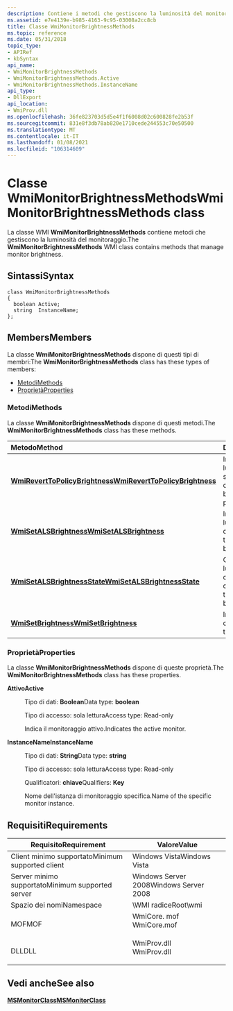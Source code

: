 ```yaml
---
description: Contiene i metodi che gestiscono la luminosità del monitoraggio.
ms.assetid: e7e4139e-b985-4163-9c95-03008a2cc8cb
title: Classe WmiMonitorBrightnessMethods
ms.topic: reference
ms.date: 05/31/2018
topic_type:
- APIRef
- kbSyntax
api_name:
- WmiMonitorBrightnessMethods
- WmiMonitorBrightnessMethods.Active
- WmiMonitorBrightnessMethods.InstanceName
api_type:
- DllExport
api_location:
- WmiProv.dll
ms.openlocfilehash: 36fe823703d5d5e4f1f6008d02c600828fe2b53f
ms.sourcegitcommit: 831e8f3db78ab820e1710cede244553c70e50500
ms.translationtype: MT
ms.contentlocale: it-IT
ms.lasthandoff: 01/08/2021
ms.locfileid: "106314609"
---
```

# <a name="wmimonitorbrightnessmethods-class"></a><span data-ttu-id="94633-103">Classe WmiMonitorBrightnessMethods</span><span class="sxs-lookup"><span data-stu-id="94633-103">WmiMonitorBrightnessMethods class</span></span>

<span data-ttu-id="94633-104">La classe WMI **WmiMonitorBrightnessMethods** contiene metodi che gestiscono la luminosità del monitoraggio.</span><span class="sxs-lookup"><span data-stu-id="94633-104">The **WmiMonitorBrightnessMethods** WMI class contains methods that manage monitor brightness.</span></span>

## <a name="syntax"></a><span data-ttu-id="94633-105">Sintassi</span><span class="sxs-lookup"><span data-stu-id="94633-105">Syntax</span></span>

``` syntax
class WmiMonitorBrightnessMethods
{
  boolean Active;
  string  InstanceName;
};
```

## <a name="members"></a><span data-ttu-id="94633-106">Members</span><span class="sxs-lookup"><span data-stu-id="94633-106">Members</span></span>

<span data-ttu-id="94633-107">La classe **WmiMonitorBrightnessMethods** dispone di questi tipi di membri:</span><span class="sxs-lookup"><span data-stu-id="94633-107">The **WmiMonitorBrightnessMethods** class has these types of members:</span></span>

-   [<span data-ttu-id="94633-108">Metodi</span><span class="sxs-lookup"><span data-stu-id="94633-108">Methods</span></span>](#wmimonitorbrightnessmethods-class)
-   [<span data-ttu-id="94633-109">Proprietà</span><span class="sxs-lookup"><span data-stu-id="94633-109">Properties</span></span>](#properties)

### <a name="methods"></a><span data-ttu-id="94633-110">Metodi</span><span class="sxs-lookup"><span data-stu-id="94633-110">Methods</span></span>

<span data-ttu-id="94633-111">La classe **WmiMonitorBrightnessMethods** dispone di questi metodi.</span><span class="sxs-lookup"><span data-stu-id="94633-111">The **WmiMonitorBrightnessMethods** class has these methods.</span></span>



| <span data-ttu-id="94633-112">Metodo</span><span class="sxs-lookup"><span data-stu-id="94633-112">Method</span></span>                                                                                                         | <span data-ttu-id="94633-113">Descrizione</span><span class="sxs-lookup"><span data-stu-id="94633-113">Description</span></span>                                                    |
|:---------------------------------------------------------------------------------------------------------------|:---------------------------------------------------------------|
| [<span data-ttu-id="94633-114">**WmiRevertToPolicyBrightness**</span><span class="sxs-lookup"><span data-stu-id="94633-114">**WmiRevertToPolicyBrightness**</span></span>](wmireverttopolicybrightness-method-in-class-wmimonitorbrightnessmethods.md) | <span data-ttu-id="94633-115">Imposta di nuovo la luminosità sull'impostazione dei criteri.</span><span class="sxs-lookup"><span data-stu-id="94633-115">Sets the brightness back to the policy setting.</span></span><br/>     |
| [<span data-ttu-id="94633-116">**WmiSetALSBrightness**</span><span class="sxs-lookup"><span data-stu-id="94633-116">**WmiSetALSBrightness**</span></span>](wmisetalsbrightness-method-in-class-wmimonitorbrightnessmethods.md)                 | <span data-ttu-id="94633-117">Imposta il valore di luminosità del sensore di luce di ambiente.</span><span class="sxs-lookup"><span data-stu-id="94633-117">Sets the ambient light sensor brightness value.</span></span><br/>     |
| [<span data-ttu-id="94633-118">**WmiSetALSBrightnessState**</span><span class="sxs-lookup"><span data-stu-id="94633-118">**WmiSetALSBrightnessState**</span></span>](wmisetalsbrightnessstate-method-in-class-wmimonitorbrightnessmethods.md)       | <span data-ttu-id="94633-119">Controlla lo stato di luminosità del sensore di luce dell'ambiente.</span><span class="sxs-lookup"><span data-stu-id="94633-119">Controls the ambient light sensor brightness state.</span></span><br/> |
| [<span data-ttu-id="94633-120">**WmiSetBrightness**</span><span class="sxs-lookup"><span data-stu-id="94633-120">**WmiSetBrightness**</span></span>](wmisetbrightness-method-in-class-wmimonitorbrightnessmethods.md)                       | <span data-ttu-id="94633-121">Imposta la luminosità del monitoraggio.</span><span class="sxs-lookup"><span data-stu-id="94633-121">Sets the monitor brightness.</span></span><br/>                        |



 

### <a name="properties"></a><span data-ttu-id="94633-122">Proprietà</span><span class="sxs-lookup"><span data-stu-id="94633-122">Properties</span></span>

<span data-ttu-id="94633-123">La classe **WmiMonitorBrightnessMethods** dispone di queste proprietà.</span><span class="sxs-lookup"><span data-stu-id="94633-123">The **WmiMonitorBrightnessMethods** class has these properties.</span></span>

<dl> <dt>

<span data-ttu-id="94633-124">**Attivo**</span><span class="sxs-lookup"><span data-stu-id="94633-124">**Active**</span></span>
</dt> <dd> <dl> <dt>

<span data-ttu-id="94633-125">Tipo di dati: **Boolean**</span><span class="sxs-lookup"><span data-stu-id="94633-125">Data type: **boolean**</span></span>
</dt> <dt>

<span data-ttu-id="94633-126">Tipo di accesso: sola lettura</span><span class="sxs-lookup"><span data-stu-id="94633-126">Access type: Read-only</span></span>
</dt> </dl>

<span data-ttu-id="94633-127">Indica il monitoraggio attivo.</span><span class="sxs-lookup"><span data-stu-id="94633-127">Indicates the active monitor.</span></span>

</dd> <dt>

<span data-ttu-id="94633-128">**InstanceName**</span><span class="sxs-lookup"><span data-stu-id="94633-128">**InstanceName**</span></span>
</dt> <dd> <dl> <dt>

<span data-ttu-id="94633-129">Tipo di dati: **String**</span><span class="sxs-lookup"><span data-stu-id="94633-129">Data type: **string**</span></span>
</dt> <dt>

<span data-ttu-id="94633-130">Tipo di accesso: sola lettura</span><span class="sxs-lookup"><span data-stu-id="94633-130">Access type: Read-only</span></span>
</dt> <dt>

<span data-ttu-id="94633-131">Qualificatori: **chiave**</span><span class="sxs-lookup"><span data-stu-id="94633-131">Qualifiers: **Key**</span></span>
</dt> </dl>

<span data-ttu-id="94633-132">Nome dell'istanza di monitoraggio specifica.</span><span class="sxs-lookup"><span data-stu-id="94633-132">Name of the specific monitor instance.</span></span>

</dd> </dl>

## <a name="requirements"></a><span data-ttu-id="94633-133">Requisiti</span><span class="sxs-lookup"><span data-stu-id="94633-133">Requirements</span></span>



| <span data-ttu-id="94633-134">Requisito</span><span class="sxs-lookup"><span data-stu-id="94633-134">Requirement</span></span> | <span data-ttu-id="94633-135">Valore</span><span class="sxs-lookup"><span data-stu-id="94633-135">Value</span></span> |
|-------------------------------------|----------------------------------------------------------------------------------------|
| <span data-ttu-id="94633-136">Client minimo supportato</span><span class="sxs-lookup"><span data-stu-id="94633-136">Minimum supported client</span></span><br/> | <span data-ttu-id="94633-137">Windows Vista</span><span class="sxs-lookup"><span data-stu-id="94633-137">Windows Vista</span></span><br/>                                                               |
| <span data-ttu-id="94633-138">Server minimo supportato</span><span class="sxs-lookup"><span data-stu-id="94633-138">Minimum supported server</span></span><br/> | <span data-ttu-id="94633-139">Windows Server 2008</span><span class="sxs-lookup"><span data-stu-id="94633-139">Windows Server 2008</span></span><br/>                                                         |
| <span data-ttu-id="94633-140">Spazio dei nomi</span><span class="sxs-lookup"><span data-stu-id="94633-140">Namespace</span></span><br/>                | <span data-ttu-id="94633-141">\\WMI radice</span><span class="sxs-lookup"><span data-stu-id="94633-141">Root\\wmi</span></span><br/>                                                                   |
| <span data-ttu-id="94633-142">MOF</span><span class="sxs-lookup"><span data-stu-id="94633-142">MOF</span></span><br/>                      | <dl> <span data-ttu-id="94633-143"><dt>WmiCore. mof</dt></span><span class="sxs-lookup"><span data-stu-id="94633-143"><dt>WmiCore.mof</dt></span></span> </dl> |
| <span data-ttu-id="94633-144">DLL</span><span class="sxs-lookup"><span data-stu-id="94633-144">DLL</span></span><br/>                      | <dl> <span data-ttu-id="94633-145"><dt>WmiProv.dll</dt></span><span class="sxs-lookup"><span data-stu-id="94633-145"><dt>WmiProv.dll</dt></span></span> </dl> |



## <a name="see-also"></a><span data-ttu-id="94633-146">Vedi anche</span><span class="sxs-lookup"><span data-stu-id="94633-146">See also</span></span>

<dl> <dt>

[<span data-ttu-id="94633-147">**MSMonitorClass**</span><span class="sxs-lookup"><span data-stu-id="94633-147">**MSMonitorClass**</span></span>](msmonitorclass.md)
</dt> </dl>

 

 




